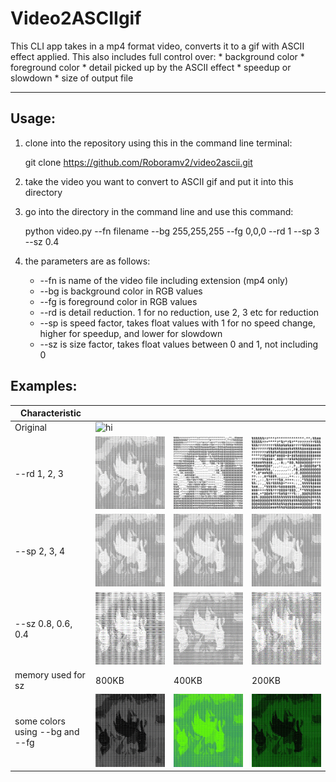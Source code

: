 # Video2ASCIIgif

This CLI app takes in a mp4 format video, converts it to a gif with ASCII effect applied. This also includes full control over:
    * background color
    * foreground color
    * detail picked up by the ASCII effect
    * speedup or slowdown
    * size of output file
***

## Usage:

1. clone into the repository using this in the command line terminal:
    
    git clone https://github.com/Roboramv2/video2ascii.git

2. take the video you want to convert to ASCII gif and put it into this directory

3. go into the directory in the command line and use this command:
    
    python video.py --fn filename --bg 255,255,255 --fg 0,0,0 --rd 1 --sp 3 --sz 0.4

4. the parameters are as follows:
    * --fn is name of the video file including extension (mp4 only)
    * --bg is background color in RGB values
    * --fg is foreground color in RGB values
    * --rd is detail reduction. 1 for no reduction, use 2, 3 etc for reduction
    * --sp is speed factor, takes float values with 1 for no speed change, higher for speedup, and lower for slowdown
    * --sz is size factor, takes float values between 0 and 1, not including 0

## Examples:
|Characteristic||||
|-|-|-|-|
|Original|![hi](https://tenor.com/5o9J.gif)|||
|--rd 1, 2, 3|![hi](./assets/rd1.gif)|![hi](./assets/rd2.gif)|![hi](./assets/rd3.gif)|
|--sp 2, 3, 4|![hi](./assets/sp2.gif)|![hi](./assets/sp3.gif)|![hi](./assets/sp4.gif)|
|--sz 0.8, 0.6, 0.4|![hi](./assets/sz1.gif)|![hi](./assets/sz2.gif)|![hi](./assets/sz3.gif)|
|memory used for sz|800KB|400KB|200KB|
|some colors using --bg and --fg|![hi](./assets/col1.gif)|![hi](./assets/col2.gif)|![hi](./assets/col3.gif)|